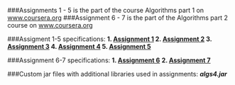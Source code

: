 ###Assignments 1 - 5 is the part of the course Algorithms part 1 on www.coursera.org
###Assignment 6 - 7 is the part of the Algorithms part 2 course on www.coursera.org

###Assigment 1-5 specifications:
**1. [Assignment 1](http://coursera.cs.princeton.edu/algs4/assignments/percolation.html)
2. [Assignment 2](http://coursera.cs.princeton.edu/algs4/assignments/queues.html)
3. [Assignment 3](http://coursera.cs.princeton.edu/algs4/assignments/collinear.html)
4. [Assignment 4](http://coursera.cs.princeton.edu/algs4/assignments/8puzzle.html)
5. [Assignment 5](http://coursera.cs.princeton.edu/algs4/assignments/kdtree.html)**

###Assignment 6-7 specifications:
**1. [Assignment 6](http://coursera.cs.princeton.edu/algs4/assignments/wordnet.html)**
**2. [Assignment 7](http://coursera.cs.princeton.edu/algs4/assignments/seam.html)**

###Custom jar files with additional libraries used in assignments:
***algs4.jar***

